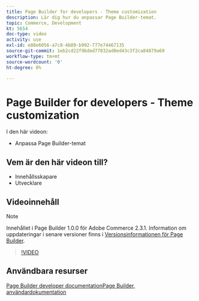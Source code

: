 ```yaml
---
title: Page Builder for developers - Theme customization
description: Lär dig hur du anpassar Page Builder-temat.
topic: Commerce, Development
kt: 5654
doc-type: video
activity: use
exl-id: e88e6056-a7c8-4b89-b992-777e74467135
source-git-commit: 1eb2cd22f9bded77032ad0ed43c3f2ca84879a69
workflow-type: tm+mt
source-wordcount: '0'
ht-degree: 0%

---
```


# Page Builder for developers - Theme customization

I den här videon:

- Anpassa Page Builder-temat

## Vem är den här videon till?

- Innehållsskapare
- Utvecklare

## Videoinnehåll

>[!NOTE]
>
>Innehållet i Page Builder 1.0.0 för Adobe Commerce 2.3.1. Information om uppdateringar i senare versioner finns i [Versionsinformationen för Page Builder](https://devdocs.magento.com/page-builder/docs/release-notes.html).

>[!VIDEO](https://video.tv.adobe.com/v/35713?quality=12&learn=on)

## Användbara resurser

[Page Builder developer ](https://devdocs.magento.com/page-builder/docs/index.html)
[documentationPage Builder, användardokumentation](https://docs.magento.com/user-guide/cms/page-builder.html)
